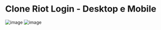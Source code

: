# Clone Riot Login - Desktop e Mobile
![image](https://github.com/JoaoPedro0116/Login-riot/assets/118128987/e3e17421-1f0f-4a79-aa0b-f2c11cc83be0)
![image](https://github.com/JoaoPedro0116/Login-riot/assets/118128987/f9adeab2-1f3d-4536-8128-fe64aa3938da)
